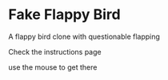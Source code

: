 # Fake Flappy Bird
A flappy bird clone with questionable flapping

Check the instructions page

use the mouse to get there
